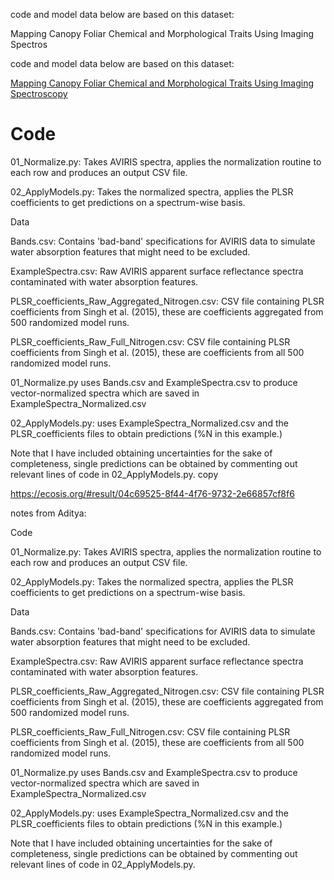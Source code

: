 code and model data below are based on this dataset:


Mapping Canopy Foliar Chemical and Morphological Traits Using Imaging Spectros

code and model data below are based on this dataset:


[Mapping Canopy Foliar Chemical and Morphological Traits Using Imaging Spectroscopy](https://ecosis.org/#result/04c69525-8f44-4f76-9732-2e66857cf8f6)

# Code

01_Normalize.py: Takes AVIRIS spectra, applies the normalization routine to each row and produces an output CSV file.

02_ApplyModels.py: Takes the normalized spectra, applies the PLSR coefficients to get predictions on a spectrum-wise basis.


Data

Bands.csv: Contains 'bad-band' specifications for AVIRIS data to simulate water absorption features that might need to be excluded.

ExampleSpectra.csv: Raw AVIRIS apparent surface reflectance spectra contaminated with water absorption features.

PLSR_coefficients_Raw_Aggregated_Nitrogen.csv: CSV file containing PLSR coefficients from Singh et al. (2015), these are coefficients aggregated from 500 randomized model runs.

PLSR_coefficients_Raw_Full_Nitrogen.csv: CSV file containing PLSR coefficients from Singh et al. (2015), these are coefficients from all 500 randomized model runs.


01_Normalize.py uses Bands.csv and ExampleSpectra.csv to produce vector-normalized spectra which are saved in ExampleSpectra_Normalized.csv


02_ApplyModels.py: uses ExampleSpectra_Normalized.csv and the PLSR_coefficients files to obtain predictions (%N in this example.)


Note that I have included obtaining uncertainties for the sake of completeness, single predictions can be obtained by commenting out relevant lines of code in 02_ApplyModels.py.
copy

https://ecosis.org/#result/04c69525-8f44-4f76-9732-2e66857cf8f6



notes from Aditya:


Code

01_Normalize.py: Takes AVIRIS spectra, applies the normalization routine to each row and produces an output CSV file.

02_ApplyModels.py: Takes the normalized spectra, applies the PLSR coefficients to get predictions on a spectrum-wise basis.


Data

Bands.csv: Contains 'bad-band' specifications for AVIRIS data to simulate water absorption features that might need to be excluded.

ExampleSpectra.csv: Raw AVIRIS apparent surface reflectance spectra contaminated with water absorption features.

PLSR_coefficients_Raw_Aggregated_Nitrogen.csv: CSV file containing PLSR coefficients from Singh et al. (2015), these are coefficients aggregated from 500 randomized model runs.

PLSR_coefficients_Raw_Full_Nitrogen.csv: CSV file containing PLSR coefficients from Singh et al. (2015), these are coefficients from all 500 randomized model runs.


01_Normalize.py uses Bands.csv and ExampleSpectra.csv to produce vector-normalized spectra which are saved in ExampleSpectra_Normalized.csv


02_ApplyModels.py: uses ExampleSpectra_Normalized.csv and the PLSR_coefficients files to obtain predictions (%N in this example.)


Note that I have included obtaining uncertainties for the sake of completeness, single predictions can be obtained by commenting out relevant lines of code in 02_ApplyModels.py.
